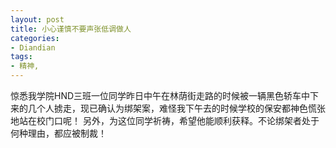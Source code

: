 ```yaml
---
layout: post
title: 小心谨慎不要声张低调做人
categories:
- Diandian
tags:
- 精神, 
---
```

惊悉我学院HND三班一位同学昨日中午在林荫街走路的时候被一辆黑色轿车中下来的几个人掳走，现已确认为绑架案，难怪我下午去的时候学校的保安都神色慌张地站在校门口呢！ 另外，为这位同学祈祷，希望他能顺利获释。不论绑架者处于何种理由，都应被制裁！